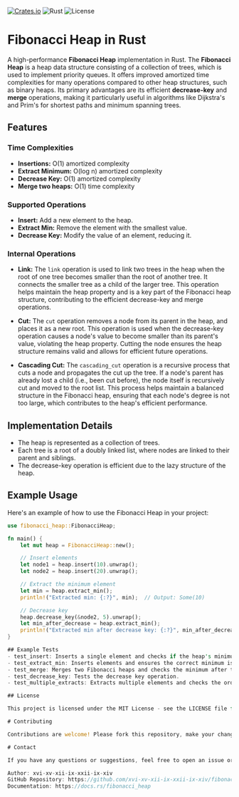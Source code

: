 [![Crates.io](https://img.shields.io/crates/v/fibonacci_heap.svg)](https://crates.io/crates/fibonacci_heap)
![Rust](https://img.shields.io/badge/Rust-1.70+-orange)
![License](https://img.shields.io/badge/License-MIT-blue)

# Fibonacci Heap in Rust

A high-performance **Fibonacci Heap** implementation in Rust. The **Fibonacci Heap** is a heap data structure consisting of a collection of trees, which is used to implement priority queues. It offers improved amortized time complexities for many operations compared to other heap structures, such as binary heaps. Its primary advantages are its efficient **decrease-key** and **merge** operations, making it particularly useful in algorithms like Dijkstra's and Prim's for shortest paths and minimum spanning trees.

## Features

### Time Complexities

- **Insertions:** O(1) amortized complexity
- **Extract Minimum:** O(log n) amortized complexity
- **Decrease Key:** O(1) amortized complexity
- **Merge two heaps:** O(1) time complexity

### Supported Operations

- **Insert:** Add a new element to the heap.
- **Extract Min:** Remove the element with the smallest value.
- **Decrease Key:** Modify the value of an element, reducing it.

### Internal Operations

- **Link:** The `link` operation is used to link two trees in the heap when the root of one tree becomes smaller than the root of another tree. It connects the smaller tree as a child of the larger tree. This operation helps maintain the heap property and is a key part of the Fibonacci heap structure, contributing to the efficient decrease-key and merge operations.

- **Cut:** The `cut` operation removes a node from its parent in the heap, and places it as a new root. This operation is used when the decrease-key operation causes a node's value to become smaller than its parent's value, violating the heap property. Cutting the node ensures the heap structure remains valid and allows for efficient future operations.

- **Cascading Cut:** The `cascading_cut` operation is a recursive process that cuts a node and propagates the cut up the tree. If a node's parent has already lost a child (i.e., been cut before), the node itself is recursively cut and moved to the root list. This process helps maintain a balanced structure in the Fibonacci heap, ensuring that each node's degree is not too large, which contributes to the heap's efficient performance.

## Implementation Details

- The heap is represented as a collection of trees.
- Each tree is a root of a doubly linked list, where nodes are linked to their parent and siblings.
- The decrease-key operation is efficient due to the lazy structure of the heap.

## Example Usage

Here's an example of how to use the Fibonacci Heap in your project:

```rust
use fibonacci_heap::FibonacciHeap;

fn main() {
    let mut heap = FibonacciHeap::new();

    // Insert elements
    let node1 = heap.insert(10).unwrap();
    let node2 = heap.insert(20).unwrap();

    // Extract the minimum element
    let min = heap.extract_min();
    println!("Extracted min: {:?}", min);  // Output: Some(10)

    // Decrease key
    heap.decrease_key(&node2, 5).unwrap();
    let min_after_decrease = heap.extract_min();
    println!("Extracted min after decrease key: {:?}", min_after_decrease);  // Output: Some(5)
}

## Example Tests
- test_insert: Inserts a single element and checks if the heap's minimum is correct.
- test_extract_min: Inserts elements and ensures the correct minimum is extracted.
- test_merge: Merges two Fibonacci heaps and checks the minimum after the merge.
- test_decrease_key: Tests the decrease key operation.
- test_multiple_extracts: Extracts multiple elements and checks the order.

## License

This project is licensed under the MIT License - see the LICENSE file for details.

# Contributing

Contributions are welcome! Please fork this repository, make your changes, and submit a pull request. Ensure that all tests pass before submitting.

# Contact

If you have any questions or suggestions, feel free to open an issue or reach out to the author:

Author: xvi-xv-xii-ix-xxii-ix-xiv
GitHub Repository: https://github.com/xvi-xv-xii-ix-xxii-ix-xiv/fibonacci_heap
Documentation: https://docs.rs/fibonacci_heap
```

